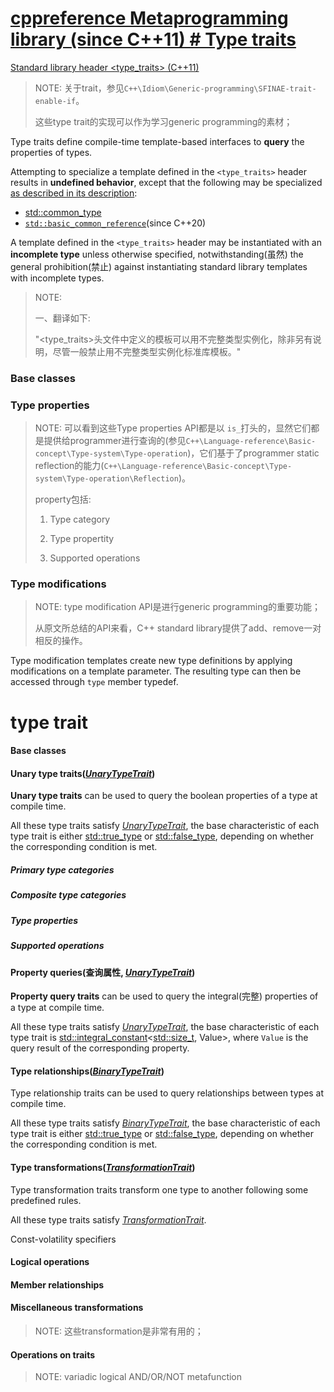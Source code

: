 # [cppreference Metaprogramming library (since C++11) # Type traits](https://en.cppreference.com/w/cpp/meta) 

[Standard library header <type_traits> (C++11)](https://en.cppreference.com/w/cpp/header/type_traits) 



> NOTE: 关于trait，参见`C++\Idiom\Generic-programming\SFINAE-trait-enable-if`。
> 
>这些type trait的实现可以作为学习generic programming的素材；

Type traits define compile-time template-based interfaces to **query** the properties of types.

Attempting to specialize a template defined in the `<type_traits>` header results in **undefined behavior**, except that the following may be specialized [as described in its description](https://en.cppreference.com/w/cpp/types/common_type#Specializations):

- [std::common_type](https://en.cppreference.com/w/cpp/types/common_type) 
- [`std::basic_common_reference`](https://en.cppreference.com/w/cpp/types/common_reference)(since C++20) 



A template defined in the `<type_traits>` header may be instantiated with an **incomplete type** unless otherwise specified, notwithstanding(虽然) the general prohibition(禁止) against instantiating standard library templates with incomplete types.

> NOTE: 
>
> 一、翻译如下:
>
> "<type_traits>头文件中定义的模板可以用不完整类型实例化，除非另有说明，尽管一般禁止用不完整类型实例化标准库模板。"



### Base classes





### Type properties

> NOTE: 可以看到这些Type properties API都是以 `is_`打头的，显然它们都是提供给programmer进行查询的(参见`C++\Language-reference\Basic-concept\Type-system\Type-operation`)，它们基于了programmer static reflection的能力(`C++\Language-reference\Basic-concept\Type-system\Type-operation\Reflection`)。
>
> property包括:
>
> 1) Type category
>
> 2) Type propertity
>
> 3) Supported operations



### Type modifications

> NOTE: type modification API是进行generic programming的重要功能；
>
> 从原文所总结的API来看，C++ standard library提供了add、remove一对相反的操作。

Type modification templates create new type definitions by applying modifications on a template parameter. The resulting type can then be accessed through `type` member typedef.



# type trait



#### Base classes

#### Unary type traits([*UnaryTypeTrait*](https://en.cppreference.com/w/cpp/named_req/UnaryTypeTrait))

**Unary type traits** can be used to query the boolean properties of a type at compile time.

All these type traits satisfy [*UnaryTypeTrait*](https://en.cppreference.com/w/cpp/named_req/UnaryTypeTrait), the base characteristic of each type trait is either [std::true_type](https://en.cppreference.com/w/cpp/types/integral_constant) or [std::false_type](https://en.cppreference.com/w/cpp/types/integral_constant), depending on whether the corresponding condition is met.



##### Primary type categories

##### Composite type categories

##### Type properties

##### Supported operations

#### Property queries(查询属性,  [*UnaryTypeTrait*](https://en.cppreference.com/w/cpp/named_req/UnaryTypeTrait))

**Property query traits** can be used to query the integral(完整) properties of a type at compile time.

All these type traits satisfy [*UnaryTypeTrait*](https://en.cppreference.com/w/cpp/named_req/UnaryTypeTrait), the base characteristic of each type trait is [std::integral_constant](http://en.cppreference.com/w/cpp/types/integral_constant)<[std::size_t](http://en.cppreference.com/w/cpp/types/size_t), Value>, where `Value` is the query result of the corresponding property.



#### Type relationships([*BinaryTypeTrait*](https://en.cppreference.com/w/cpp/named_req/BinaryTypeTrait))

Type relationship traits can be used to query relationships between types at compile time.

All these type traits satisfy [*BinaryTypeTrait*](https://en.cppreference.com/w/cpp/named_req/BinaryTypeTrait), the base characteristic of each type trait is either [std::true_type](https://en.cppreference.com/w/cpp/types/integral_constant) or [std::false_type](https://en.cppreference.com/w/cpp/types/integral_constant), depending on whether the corresponding condition is met.



#### Type transformations([*TransformationTrait*](https://en.cppreference.com/w/cpp/named_req/TransformationTrait))

Type transformation traits transform one type to another following some predefined rules.

All these type traits satisfy [*TransformationTrait*](https://en.cppreference.com/w/cpp/named_req/TransformationTrait).

Const-volatility specifiers



#### Logical operations



#### Member relationships



#### Miscellaneous transformations

> NOTE: 这些transformation是非常有用的；

#### Operations on traits

> NOTE: variadic logical AND/OR/NOT metafunction

